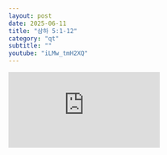 ```yaml
---
layout: post
date: 2025-06-11
title: "삼하 5:1-12"
category: "qt"
subtitle: ""
youtube: "iLMw_tmH2XQ"
---
```


<div class="youtube margin-large">
    <iframe src="https://www.youtube.com/embed/iLMw_tmH2XQ" title="YouTube video player" frameborder="0" allow="accelerometer; autoplay; clipboard-write; encrypted-media; gyroscope; picture-in-picture; web-share" allowfullscreen></iframe>
</div>

